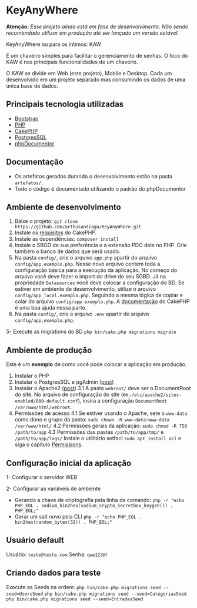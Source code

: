 # KeyAnyWhere
**Atenção:** *Esse projeto ainda está em fase de desenvolvimento. Não sendo recomendado utilizar em produção até ser lançado um versão estável.*

KeyAnyWhere ou para os íntimos: KAW

É um chaveiro simples para facilitar o gerenciamento de senhas. O foco do KAW é nas principais funcionalidades de um chaveiro.

O KAW se divide em Web (este projeto), Mobile e Desktop. Cada um desenvolvido em um projeto separado mas consumindo os dados de uma única base de dados.

## Principais tecnologia utilizadas
* [Bootstrap](https://getbootstrap.com/)
* [PHP](https://www.php.net/releases/8.1/en.php)
* [CakePHP](https://cakephp.org/)
* [PostgresSQL](https://www.postgresql.org/)
* [phpDocumentor](https://docs.phpdoc.org/)

## Documentação
* Os artefatos gerados durando o desenvolvimento estão na pasta `artefatos/`.
* Todo o código é documentado utilizando o padrão do phpDocumentor

## Ambiente de desenvolvimento

1. Baixe o projeto: `git clone https://github.com/arthusantiago/KeyAnyWhere.git`
2. Instale os [requisitos](https://book.cakephp.org/4/en/installation.html) do CakePHP.
3. Instale as dependências: `composer install`
4. Instale o SBGD de sua preferência e a extensão PDO dele no PHP. Crie também o banco de dados que será usado.
5. Na pasta `config/`, crie o arquivo `app.php` apartir do arquivo `config/app.exemplo.php`.
Nesse novo arquivo contem toda a configuração básica para a execução da aplicação.
No começo do arquivo você deve fazer o import do drive do seu SGBD. Já na propriedade `Datasources` você deve colocar a configuração do BD.
Se estiver em ambiente de desenvolvimento, utilize o arquivo `config/app_local.exemplo.php`. Seguindo a mesma lógica de copiar e colar do arquivo `config/app.exemplo.php`.
A [documentação](https://book.cakephp.org/4/en/quickstart.html#database-configuration) do CakePHP é uma boa ajuda nessa parte.
6. Na pasta `config/`, crie o arquivo `.env` apartir do arquivo `config/app.exemplo.php`.

5- Execute as migrations do BD
`php bin/cake.php migrations migrate`

## Ambiente de produção

Este é um **exemplo** de como você pode colocar a aplicação em produção.

1. Instalar o PHP
2. Instalar o PostgresSQL e pgAdmin ([post](https://avds.eti.br/redes-de-computadores/linux/como-instalar-o-postgre-e-agadmin-no-linux/217/))
3. Instalar o Apache2 ([post](https://avds.eti.br/programacao/instalando-o-apache2-e-configurando-ssl-tls/399/))
    3.1 A pasta `webroot/` deve ser o DocumentRoot do site. No arquivo de configuração do site (ex.:`/etc/apache2/sites-enabled/000-default.conf`), insira a configuração `DocumentRoot /var/www/html/webroot`.
4. Permissões de acesso
    4.1 Se estiver usando o Apache, sete o `www-data` como dono e grupo da pasta: `sudo chown -R www-data:www-data /var/www/html/`
    4.2 Permissões gerais da aplicação: `sudo chmod -R 750 /path/to/app`
    4.3 Permissões das pastas `/path/to/app/tmp/` e `/path/to/app/logs/`
    Instale o utilitário setfacl `sudo apt install acl` e siga o capítulo [Permissions](https://book.cakephp.org/4/en/installation.html#permissions).

## Configuração inicial da aplicação

1- Configurar o servidor WEB

2- Configurar as variáveis de ambiente

* Gerando a chave de criptografia pela linha de comando:
`php -r "echo PHP_EOL . sodium_bin2hex(sodium_crypto_secretbox_keygen()) . PHP_EOL;"`
* Gerar um salt novo pela CLI
`php -r "echo PHP_EOL . bin2hex(random_bytes(32)) . PHP_EOL;"`

## Usuário default

Usuário: `teste@teste.com`
Senha: `qwe123@!`

## Criando dados para teste

Execute as Seeds na ordem:
`php bin/cake.php migrations seed --seed=UsersSeed`
`php bin/cake.php migrations seed --seed=CategoriasSeed`
`php bin/cake.php migrations seed --seed=EntradasSeed`